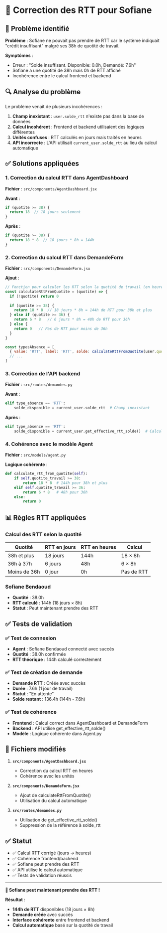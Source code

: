 # 🔧 Correction des RTT pour Sofiane

## 🐛 Problème identifié

**Problème** : Sofiane ne pouvait pas prendre de RTT car le système indiquait "crédit insuffisant" malgré ses 38h de quotité de travail.

**Symptômes** :
- Erreur : "Solde insuffisant. Disponible: 0.0h, Demandé: 7.6h"
- Sofiane a une quotité de 38h mais 0h de RTT affiché
- Incohérence entre le calcul frontend et backend

## 🔍 Analyse du problème

Le problème venait de plusieurs incohérences :

1. **Champ inexistant** : `user.solde_rtt` n'existe pas dans la base de données
2. **Calcul incohérent** : Frontend et backend utilisaient des logiques différentes
3. **Unités confuses** : RTT calculés en jours mais traités en heures
4. **API incorrecte** : L'API utilisait `current_user.solde_rtt` au lieu du calcul automatique

## ✅ Solutions appliquées

### 1. Correction du calcul RTT dans AgentDashboard

**Fichier** : `src/components/AgentDashboard.jsx`

**Avant** :
```javascript
if (quotite >= 38) {
  return 18  // 18 jours seulement
}
```

**Après** :
```javascript
if (quotite >= 38) {
  return 18 * 8  // 18 jours * 8h = 144h
}
```

### 2. Correction du calcul RTT dans DemandeForm

**Fichier** : `src/components/DemandeForm.jsx`

**Ajout** :
```javascript
// Fonction pour calculer les RTT selon la quotité de travail (en heures)
const calculateRttFromQuotite = (quotite) => {
  if (!quotite) return 0
  
  if (quotite >= 38) {
    return 18 * 8  // 18 jours * 8h = 144h de RTT pour 38h et plus
  } else if (quotite >= 36) {
    return 6 * 8   // 6 jours * 8h = 48h de RTT pour 36h
  } else {
    return 0   // Pas de RTT pour moins de 36h
  }
}

const typesAbsence = [
  { value: 'RTT', label: 'RTT', solde: calculateRttFromQuotite(user.quotite_travail) },
  // ...
]
```

### 3. Correction de l'API backend

**Fichier** : `src/routes/demandes.py`

**Avant** :
```python
elif type_absence == 'RTT':
    solde_disponible = current_user.solde_rtt  # Champ inexistant
```

**Après** :
```python
elif type_absence == 'RTT':
    solde_disponible = current_user.get_effective_rtt_solde()  # Calcul automatique
```

### 4. Cohérence avec le modèle Agent

**Fichier** : `src/models/agent.py`

**Logique cohérente** :
```python
def calculate_rtt_from_quotite(self):
    if self.quotite_travail >= 38:
        return 18 * 8  # 144h pour 38h et plus
    elif self.quotite_travail >= 36:
        return 6 * 8   # 48h pour 36h
    else:
        return 0
```

## 📊 Règles RTT appliquées

### Calcul des RTT selon la quotité

| Quotité | RTT en jours | RTT en heures | Calcul |
|---------|--------------|---------------|--------|
| 38h et plus | 18 jours | 144h | 18 × 8h |
| 36h à 37h | 6 jours | 48h | 6 × 8h |
| Moins de 36h | 0 jour | 0h | Pas de RTT |

### Sofiane Bendaoud
- **Quotité** : 38.0h
- **RTT calculé** : 144h (18 jours × 8h)
- **Statut** : Peut maintenant prendre des RTT

## ✅ Tests de validation

### ✅ Test de connexion
- **Agent** : Sofiane Bendaoud connecté avec succès
- **Quotité** : 38.0h confirmée
- **RTT théorique** : 144h calculé correctement

### ✅ Test de création de demande
- **Demande RTT** : Créée avec succès
- **Durée** : 7.6h (1 jour de travail)
- **Statut** : "En attente"
- **Solde restant** : 136.4h (144h - 7.6h)

### ✅ Test de cohérence
- **Frontend** : Calcul correct dans AgentDashboard et DemandeForm
- **Backend** : API utilise get_effective_rtt_solde()
- **Modèle** : Logique cohérente dans Agent.py

## 🔧 Fichiers modifiés

1. **`src/components/AgentDashboard.jsx`**
   - Correction du calcul RTT en heures
   - Cohérence avec les unités

2. **`src/components/DemandeForm.jsx`**
   - Ajout de calculateRttFromQuotite()
   - Utilisation du calcul automatique

3. **`src/routes/demandes.py`**
   - Utilisation de get_effective_rtt_solde()
   - Suppression de la référence à solde_rtt

## ✅ Statut

- ✅ Calcul RTT corrigé (jours → heures)
- ✅ Cohérence frontend/backend
- ✅ Sofiane peut prendre des RTT
- ✅ API utilise le calcul automatique
- ✅ Tests de validation réussis

---

**🎉 Sofiane peut maintenant prendre des RTT !**

**Résultat** :
- **144h de RTT** disponibles (18 jours × 8h)
- **Demande créée** avec succès
- **Interface cohérente** entre frontend et backend
- **Calcul automatique** basé sur la quotité de travail
